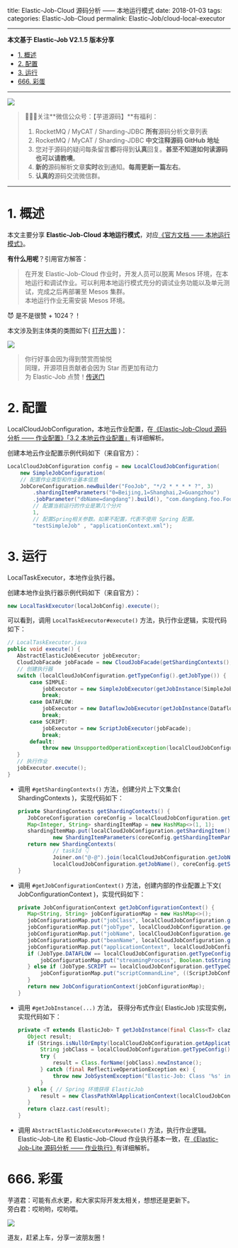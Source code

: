 title: Elastic-Job-Cloud 源码分析 —— 本地运行模式
date: 2018-01-03
tags:
categories: Elastic-Job-Cloud
permalink: Elastic-Job/cloud-local-executor

-------

**本文基于 Elastic-Job V2.1.5 版本分享**

- [1. 概述](#)
- [2. 配置](#)
- [3. 运行](#)
- [666. 彩蛋](#)

-------

![](http://www.iocoder.cn/images/common/wechat_mp_2017_07_31.jpg)

> 🙂🙂🙂关注**微信公众号：【芋道源码】**有福利：  
> 1. RocketMQ / MyCAT / Sharding-JDBC **所有**源码分析文章列表  
> 2. RocketMQ / MyCAT / Sharding-JDBC **中文注释源码 GitHub 地址**  
> 3. 您对于源码的疑问每条留言**都**将得到**认真**回复。**甚至不知道如何读源码也可以请教噢**。  
> 4. **新的**源码解析文章**实时**收到通知。**每周更新一篇左右**。  
> 5. **认真的**源码交流微信群。

-------

# 1. 概述

本文主要分享 **Elastic-Job-Cloud 本地运行模式**，对应[《官方文档 —— 本地运行模式》](http://elasticjob.io/docs/elastic-job-cloud/02-guide/local-executor/)。

**有什么用呢**？引用官方解答：

> 在开发 Elastic-Job-Cloud 作业时，开发人员可以脱离 Mesos 环境，在本地运行和调试作业。可以利用本地运行模式充分的调试业务功能以及单元测试，完成之后再部署至 Mesos 集群。  
> 本地运行作业无需安装 Mesos 环境。

😈 是不是很赞 + 1024？！

本文涉及到主体类的类图如下( [打开大图](http://www.iocoder.cn/images/Elastic-Job/2018_01_03/01.png) )：

![](http://www.iocoder.cn/images/Elastic-Job/2018_01_03/01.png)

> 你行好事会因为得到赞赏而愉悦  
> 同理，开源项目贡献者会因为 Star 而更加有动力  
> 为 Elastic-Job 点赞！[传送门](https://github.com/dangdangdotcom/elastic-job/stargazers)

# 2. 配置

LocalCloudJobConfiguration，本地云作业配置，在[《Elastic-Job-Cloud 源码分析 —— 作业配置》「3.2 本地云作业配置」](http://www.iocoder.cn/Elastic-Job/cloud-local-executor/?self)有详细解析。

创建本地云作业配置示例代码如下（来自官方）：

```Java
LocalCloudJobConfiguration config = new LocalCloudJobConfiguration(
    new SimpleJobConfiguration(
    // 配置作业类型和作业基本信息
    JobCoreConfiguration.newBuilder("FooJob", "*/2 * * * * ?", 3) 
        .shardingItemParameters("0=Beijing,1=Shanghai,2=Guangzhou")
        .jobParameter("dbName=dangdang").build(), "com.dangdang.foo.FooJob"),
        // 配置当前运行的作业是第几个分片 
        1,  
        // 配置Spring相关参数。如果不配置，代表不使用 Spring 配置。
        "testSimpleJob" , "applicationContext.xml"); 
```

# 3. 运行

LocalTaskExecutor，本地作业执行器。

创建本地作业执行器示例代码如下（来自官方）：

``` Java
new LocalTaskExecutor(localJobConfig).execute();
```

可以看到，调用 `LocalTaskExecutor#execute()` 方法，执行作业逻辑，实现代码如下：

```Java
// LocalTaskExecutor.java
public void execute() {
   AbstractElasticJobExecutor jobExecutor;
   CloudJobFacade jobFacade = new CloudJobFacade(getShardingContexts(), getJobConfigurationContext(), new JobEventBus());
   // 创建执行器
   switch (localCloudJobConfiguration.getTypeConfig().getJobType()) {
       case SIMPLE:
           jobExecutor = new SimpleJobExecutor(getJobInstance(SimpleJob.class), jobFacade);
           break;
       case DATAFLOW:
           jobExecutor = new DataflowJobExecutor(getJobInstance(DataflowJob.class), jobFacade);
           break;
       case SCRIPT:
           jobExecutor = new ScriptJobExecutor(jobFacade);
           break;
       default:
           throw new UnsupportedOperationException(localCloudJobConfiguration.getTypeConfig().getJobType().name());
   }
   // 执行作业
   jobExecutor.execute();
}
```

* 调用 `#getShardingContexts()` 方法，创建分片上下文集合( ShardingContexts )，实现代码如下：

    ```Java
    private ShardingContexts getShardingContexts() {
       JobCoreConfiguration coreConfig = localCloudJobConfiguration.getTypeConfig().getCoreConfig();
       Map<Integer, String> shardingItemMap = new HashMap<>(1, 1);
       shardingItemMap.put(localCloudJobConfiguration.getShardingItem(),
               new ShardingItemParameters(coreConfig.getShardingItemParameters()).getMap().get(localCloudJobConfiguration.getShardingItem()));
       return new ShardingContexts(
               // taskId 👇
               Joiner.on("@-@").join(localCloudJobConfiguration.getJobName(), localCloudJobConfiguration.getShardingItem(), "READY", "foo_slave_id", "foo_uuid"),
               localCloudJobConfiguration.getJobName(), coreConfig.getShardingTotalCount(), coreConfig.getJobParameter(), shardingItemMap);
    }
    ```

* 调用 `#getJobConfigurationContext()` 方法，创建内部的作业配置上下文( JobConfigurationContext )，实现代码如下：

    ```Java
    private JobConfigurationContext getJobConfigurationContext() {
       Map<String, String> jobConfigurationMap = new HashMap<>();
       jobConfigurationMap.put("jobClass", localCloudJobConfiguration.getTypeConfig().getJobClass());
       jobConfigurationMap.put("jobType", localCloudJobConfiguration.getTypeConfig().getJobType().name());
       jobConfigurationMap.put("jobName", localCloudJobConfiguration.getJobName());
       jobConfigurationMap.put("beanName", localCloudJobConfiguration.getBeanName());
       jobConfigurationMap.put("applicationContext", localCloudJobConfiguration.getApplicationContext());
       if (JobType.DATAFLOW == localCloudJobConfiguration.getTypeConfig().getJobType()) { // 数据流作业
           jobConfigurationMap.put("streamingProcess", Boolean.toString(((DataflowJobConfiguration) localCloudJobConfiguration.getTypeConfig()).isStreamingProcess()));
       } else if (JobType.SCRIPT == localCloudJobConfiguration.getTypeConfig().getJobType()) { // 脚本作业
           jobConfigurationMap.put("scriptCommandLine", ((ScriptJobConfiguration) localCloudJobConfiguration.getTypeConfig()).getScriptCommandLine());
       }
       return new JobConfigurationContext(jobConfigurationMap);
    }
    ```

* 调用 `#getJobInstance(...)` 方法， 获得分布式作业( ElasticJob )实现实例，实现代码如下：

    ```Java
    private <T extends ElasticJob> T getJobInstance(final Class<T> clazz) {
       Object result;
       if (Strings.isNullOrEmpty(localCloudJobConfiguration.getApplicationContext())) { // 直接创建 ElasticJob
           String jobClass = localCloudJobConfiguration.getTypeConfig().getJobClass();
           try {
               result = Class.forName(jobClass).newInstance();
           } catch (final ReflectiveOperationException ex) {
               throw new JobSystemException("Elastic-Job: Class '%s' initialize failure, the error message is '%s'.", jobClass, ex.getMessage());
           }
       } else { // Spring 环境获得 ElasticJob
           result = new ClassPathXmlApplicationContext(localCloudJobConfiguration.getApplicationContext()).getBean(localCloudJobConfiguration.getBeanName());
       }
       return clazz.cast(result);
    }
    ```

* 调用 `AbstractElasticJobExecutor#execute()` 方法，执行作业逻辑。 Elastic-Job-Lite 和 Elastic-Job-Cloud 作业执行基本一致，在[《Elastic-Job-Lite 源码分析 —— 作业执行》](http://www.iocoder.cn/Elastic-Job/job-execute/?self)有详细解析。

# 666. 彩蛋

芋道君：可能有点水更，和大家实际开发太相关，想想还是更新下。  
旁白君：哎哟哟，哎哟喂。

![](http://www.iocoder.cn/images/Elastic-Job/2018_01_03/02.png)

道友，赶紧上车，分享一波朋友圈！


